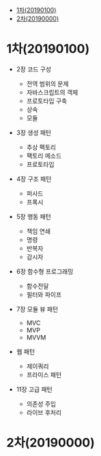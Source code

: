 
<!-- TOC -->

- [1차(20190100)](#1차20190100)
- [2차(20190000)](#2차20190000)

<!-- /TOC -->



# 1차(20190100)
* 2장 코드 구성
  - 전역 범위의 문제
  - 자바스크립트의 객체
  - 프로토타입 구축
  - 상속
  - 모듈

* 3장 생성 패턴
  - 추상 팩토리
  - 팩토리 메소드
  - 프로토타입

* 4장 구조 패턴
  - 퍼사드
  - 프록시 

* 5장 행동 패턴
  - 책임 연쇄
  - 명령
  - 반복자
  - 감시자

* 6장 함수형 프로그래밍
  - 함수전달
  - 필터와 파이프

* 7장 모듈 뷰 패턴
  - MVC
  - MVP
  - MVVM

* 웹 패턴 
  - 제이쿼리 
  - 프라미스 패턴

* 11장 고급 패턴
  - 의존성 주입
  - 라이브 후처리 



# 2차(20190000)